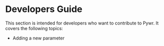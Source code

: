 # Developers Guide

This section is intended for developers who want to contribute to Pywr. It covers the following topics:

- Adding a new parameter
